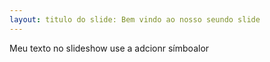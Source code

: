 ```yaml
---
layout: titulo do slide: Bem vindo ao nosso seundo slide
---
```

Meu texto no slideshow
use a 
adcionr símboalor
